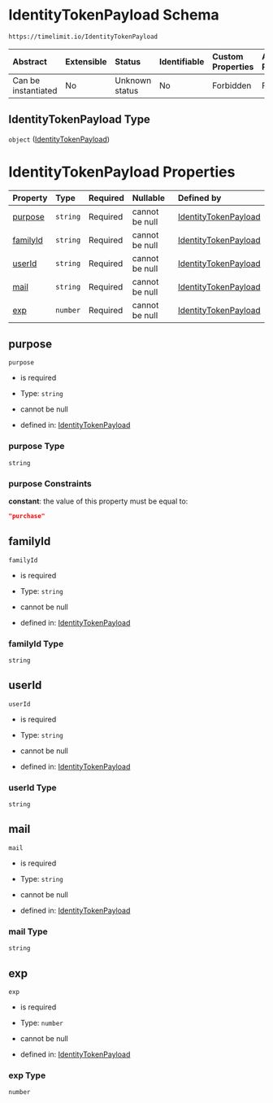 # IdentityTokenPayload Schema

```txt
https://timelimit.io/IdentityTokenPayload
```



| Abstract            | Extensible | Status         | Identifiable | Custom Properties | Additional Properties | Access Restrictions | Defined In                                                                                  |
| :------------------ | :--------- | :------------- | :----------- | :---------------- | :-------------------- | :------------------ | :------------------------------------------------------------------------------------------ |
| Can be instantiated | No         | Unknown status | No           | Forbidden         | Forbidden             | none                | [IdentityTokenPayload.schema.json](IdentityTokenPayload.schema.json "open original schema") |

## IdentityTokenPayload Type

`object` ([IdentityTokenPayload](identitytokenpayload.md))

# IdentityTokenPayload Properties

| Property              | Type     | Required | Nullable       | Defined by                                                                                                                           |
| :-------------------- | :------- | :------- | :------------- | :----------------------------------------------------------------------------------------------------------------------------------- |
| [purpose](#purpose)   | `string` | Required | cannot be null | [IdentityTokenPayload](identitytokenpayload-properties-purpose.md "https://timelimit.io/IdentityTokenPayload#/properties/purpose")   |
| [familyId](#familyid) | `string` | Required | cannot be null | [IdentityTokenPayload](identitytokenpayload-properties-familyid.md "https://timelimit.io/IdentityTokenPayload#/properties/familyId") |
| [userId](#userid)     | `string` | Required | cannot be null | [IdentityTokenPayload](identitytokenpayload-properties-userid.md "https://timelimit.io/IdentityTokenPayload#/properties/userId")     |
| [mail](#mail)         | `string` | Required | cannot be null | [IdentityTokenPayload](identitytokenpayload-properties-mail.md "https://timelimit.io/IdentityTokenPayload#/properties/mail")         |
| [exp](#exp)           | `number` | Required | cannot be null | [IdentityTokenPayload](identitytokenpayload-properties-exp.md "https://timelimit.io/IdentityTokenPayload#/properties/exp")           |

## purpose



`purpose`

* is required

* Type: `string`

* cannot be null

* defined in: [IdentityTokenPayload](identitytokenpayload-properties-purpose.md "https://timelimit.io/IdentityTokenPayload#/properties/purpose")

### purpose Type

`string`

### purpose Constraints

**constant**: the value of this property must be equal to:

```json
"purchase"
```

## familyId



`familyId`

* is required

* Type: `string`

* cannot be null

* defined in: [IdentityTokenPayload](identitytokenpayload-properties-familyid.md "https://timelimit.io/IdentityTokenPayload#/properties/familyId")

### familyId Type

`string`

## userId



`userId`

* is required

* Type: `string`

* cannot be null

* defined in: [IdentityTokenPayload](identitytokenpayload-properties-userid.md "https://timelimit.io/IdentityTokenPayload#/properties/userId")

### userId Type

`string`

## mail



`mail`

* is required

* Type: `string`

* cannot be null

* defined in: [IdentityTokenPayload](identitytokenpayload-properties-mail.md "https://timelimit.io/IdentityTokenPayload#/properties/mail")

### mail Type

`string`

## exp



`exp`

* is required

* Type: `number`

* cannot be null

* defined in: [IdentityTokenPayload](identitytokenpayload-properties-exp.md "https://timelimit.io/IdentityTokenPayload#/properties/exp")

### exp Type

`number`
